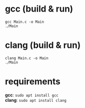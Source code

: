 # gcc (build & run)
`gcc Main.c -o Main`  
`./Main`  

# clang (build & run)
`clang Main.c -o Main`  
`./Main`  

# requirements
**gcc**: `sudo apt install gcc`  
**clang**: `sudo apt install clang`  
